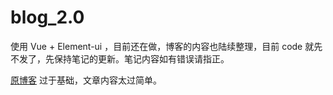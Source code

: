 # blog_2.0

使用 Vue + Element-ui ，目前还在做，博客的内容也陆续整理，目前 code 就先不发了，先保持笔记的更新。笔记内容如有错误请指正。

[原博客](diudiudiu.github.io) 过于基础，文章内容太过简单。